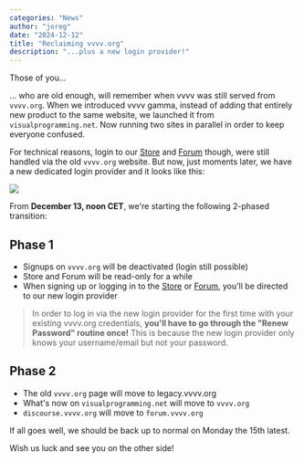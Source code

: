 ```yaml
---
categories: "News"
author: "joreg"
date: "2024-12-12"
title: "Reclaiming vvvv.org"
description: "...plus a new login provider!"
---
```


Those of you...

... who are old enough, will remember when vvvv was still served from `vvvv.org`. When we introduced vvvv gamma, instead of adding that entirely new product to the same website, we launched it from `visualprogramming.net`. Now running two sites in parallel in order to keep everyone confused. 

For technical reasons, login to our [Store](https://store.vvvv.org/) and [Forum](https://discourse.vvvv.org/) though, were still handled via the old `vvvv.org` website. But now, just moments later, we have a new dedicated login provider and it looks like this:

![](2024-12-12-19-20-47.png)

From **December 13, noon CET**, we're starting the following 2-phased transition:

## Phase 1
- Signups on `vvvv.org` will be deactivated (login still possible)
- Store and Forum will be read-only for a while
- When signing up or logging in to the [Store](http://store.vvvv.org) or [Forum](http://discourse.vvvv.org), you'll be directed to our new login provider

> In order to log in via the new login provider for the first time with your existing vvvv.org credentials, **you'll have to go through the "Renew Password" routine once!** This is because the new login provider only knows your username/email but not your password. 

## Phase 2
- The old `vvvv.org` page will move to legacy.vvvv.org 
- What's now on `visualprogramming.net` will move to `vvvv.org`
- `discourse.vvvv.org` will move to `forum.vvvv.org`

If all goes well, we should be back up to normal on Monday the 15th latest. 

Wish us luck and see you on the other side!